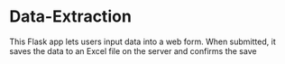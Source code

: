 # Data-Extraction
This Flask app lets users input data into a web form. When submitted, it saves the data to an Excel file on the server and confirms the save
